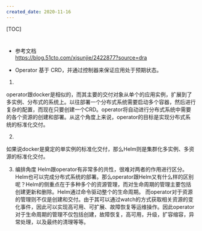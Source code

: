 ```yaml
---
created_date: 2020-11-16
---
```


[TOC]

# 

- 参考文档\
  https://blog.51cto.com/xjsunjie/2422877?source=dra

- Operator 基于 CRD，并通过控制器来保证应用处于预期状态。

1.

operator跟docker是相似的，而其主要的交付对象从单个的应用实例，扩展到了多实例、分布式的系统上。以往部署一个分布式系统需要启动多个容器，然后进行复杂的配置，而现在只要创建一个CRD。operator将自动进行分布式系统中需要的各个资源的创建和部署。从这个角度上来说，operator的目标是实现分布式系统的标准化交付。

2.

如果说docker是奠定的单实例的标准化交付，那么Helm则是集群化多实例、多资源的标准化交付。

3. 编排角度
   Helm跟operator有非常多的共性，很难对两者的作用进行区分。Helm也可以完成分布式系统的部署。那么operator跟Helm又有什么样的区别呢？Helm的侧重点在于多种多个的资源管理，而对生命周期的管理主要包括创建更新和删除。Helm通过命令驱动整个的生命周期。
   而operator对于资源的管理则不仅是创建和交付。由于其可以通过watch的方式获取相关资源的变化事件，因此可以实现高可用、可扩展、故障恢复等运维操作。因此operator对于生命周期的管理不仅包括创建，故障恢复，高可用，升级，扩容缩容，异常处理，以及最终的清理等等。
